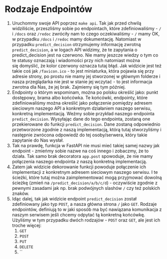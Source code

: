 # Rodzaje Endpointów

1. Uruchommy swoje API poprzez `make api`. Tak jak przed chwilą widziliście, przeszliśmy sobie po endpointach, które zdefiniowaliśmy - `/` i `/docs` oraz `/redoc` zwróciły nam to czego oczekiwaliśmy - `/` mamy OK, w przypadku `/docs` i `/redoc` mamy dokumentację. Natomiast w przypadku `predict_decision` otrzymujemy informację zwrotną `predict_decision`, a w logach API widzimy, że te zapytania o predict_decision jest na czerwono. Nie mamy jeszcze wiedzy o tym co te statusy oznaczają i wiadomości przy nich natomiast można się domyślić, że kolor czerwony oznacza tutaj błąd. 
   Jak widzicie jest też takie coś jak `/favicon.ico` - to jest miniaturka, która pojawia się przy adresie strony, po prostu nie mamy jej stworzonej w głównym folderze i nasza przeglądarka nie jest w stanie jej wczytać - to jest informacja zwrotna dla Nas, że jej brak. Zajmiemy się tym później.
2. Endpointy o którym wspominam, można po polsku określić jako: punkt dostępowy, brama albo końcówka. Te końcówki, endpointy, które zdefiniowaliśmy można określić jako połączenie pomiędzy adresem sieciowym naszego API a konkretnym działaniem naszego serwisu, konkretną implementacją. Weźmy sobie przykład naszego endpointa `predict_decision`. Wysyłając dane do tego endpointa, zostaną one przekierowane do funkcji `predict_decision`. Dane zostaną odpowiednio przetworzone zgodnie z naszą implementacją, którą tutaj stworzyliśmy i następnie zwrócona odpowiedź do tej osoby/serwera, który takie zapytanie do Nas wysłał.
3. Tak na prawdę, funkcja w FastAPI nie musi mieć takiej samej nazwy jak endpoint - zmieńmy sobie nazwe na coś innego i zobaczmy, że to działa. Tak samo brak decoratora `app.post` spowoduje, że nie mamy połączenia naszego endpointa z naszą konkretną implementacją. 
4. Zatem jak widzicie dekorowanie funkcji powoduje połączenie ich implementacji z konkretnym adresem sieciowym naszego serwisu. I te ścieżki, które tutaj można zaimplementować mogą przyjmować dowolną ścieżkę (zmień na `/predict_decision/a/b/c/d`) - oczywiście zgodnie z pewnymi zasadami jak np. brak podwójnych slashów `/` czy też polskich znaków. 
5. Idąc dalej, tak jak widzicie endpoint `predict_decision` został zdefiniowany jako typ `POST`, a nasza główna strona `/` jako `GET`.  Rodzaje endpointów, definiują to w jaki sposób ma być nawiązana komunikacja z naszym serwisem jeśli chcemy odpytać tą konkretną końcówkę. Użyliśmy w tym przypadku dwóch rodzajów - `POST` oraz `GET`, ale jest ich troche więcej:
	1. `GET`
	2. `POST`
	3. `PUT`
	4. `DELETE`
	5. ``